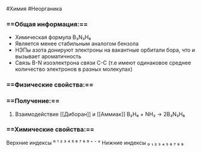 #Химия #Неорганика 
### ==Общая информация:==
- Химическая формула B₃N₃H₆
- Является менее стабильным аналогом бензола
- НЭПы азота донируют электроны на вакантные орбитали бора, что и вызывает ароматичность
- Связь B-N изоэлектрона связи C-C (т.е имеют одинаковое среднее количество электронов в разных молекулах)
### ==Физические свойства:==
### ==Получение:==
1. Взаимодействие [[Диборан]] и [[Аммиак]]
В₂Н₆ + NH₃ → 2B₃N₃H₆
### ==Химические свойства:==

Верхние индексы ⁰ ¹ ² ³ ⁴ ⁵ ⁶ ⁷ ⁸ ⁹ ⁺ ⁻ °
Нижние индексы ₀ ₁ ₂ ₃ ₄ ₅ ₆ ₇ ₈ ₉ 
